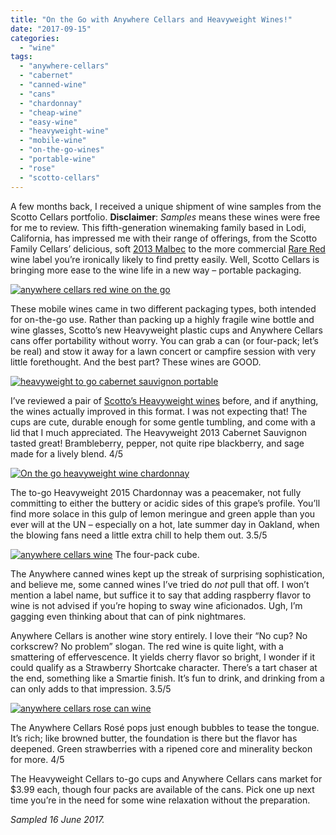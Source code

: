 ```yaml
---
title: "On the Go with Anywhere Cellars and Heavyweight Wines!"
date: "2017-09-15"
categories:
  - "wine"
tags:
  - "anywhere-cellars"
  - "cabernet"
  - "canned-wine"
  - "cans"
  - "chardonnay"
  - "cheap-wine"
  - "easy-wine"
  - "heavyweight-wine"
  - "mobile-wine"
  - "on-the-go-wines"
  - "portable-wine"
  - "rose"
  - "scotto-cellars"
---
```


A few months back, I received a unique shipment of wine samples from the Scotto Cellars portfolio. **Disclaimer**: _Samples_ means these wines were free for me to review. This fifth-generation winemaking family based in Lodi, California, has impressed me with their range of offerings, from the Scotto Family Cellars’ delicious, soft [2013 Malbec](https://thegourmez.com/blog/2017/07/07/best-wines-kent-scotto/) to the more commercial [Rare Red](https://thegourmez.com/blog/2016/07/15/extremely-rare-rare-red-2012-black-blend/) wine label you’re ironically likely to find pretty easily. Well, Scotto Cellars is bringing more ease to the wine life in a new way – portable packaging.

[![anywhere cellars red wine on the go](http://s3.amazonaws.com/thegourmez-wpmedia/2017/09/Samples-Party-003-406x500.jpg)](http://s3.amazonaws.com/thegourmez-wpmedia/2017/09/Samples-Party-003.jpg)

These mobile wines came in two different packaging types, both intended for on-the-go use. Rather than packing up a highly fragile wine bottle and wine glasses, Scotto’s new Heavyweight plastic cups and Anywhere Cellars cans offer portability without worry. You can grab a can (or four-pack; let’s be real) and stow it away for a lawn concert or campfire session with very little forethought. And the best part? These wines are GOOD.

[![heavyweight to go cabernet sauvignon portable ](http://s3.amazonaws.com/thegourmez-wpmedia/2017/09/Samples-Party-001-334x500.jpg)](http://s3.amazonaws.com/thegourmez-wpmedia/2017/09/Samples-Party-001.jpg)

I’ve reviewed a pair of [Scotto’s Heavyweight wines](https://thegourmez.com/blog/2016/02/29/scotto-cellars-heavyweight-wine/) before, and if anything, the wines actually improved in this format. I was not expecting that! The cups are cute, durable enough for some gentle tumbling, and come with a lid that I much appreciated. The Heavyweight 2013 Cabernet Sauvignon tasted great! Brambleberry, pepper, not quite ripe blackberry, and sage made for a lively blend. 4/5

[![On the go heavyweight wine chardonnay](http://s3.amazonaws.com/thegourmez-wpmedia/2017/09/Samples-Party-015-396x500.jpg)](http://s3.amazonaws.com/thegourmez-wpmedia/2017/09/Samples-Party-015.jpg)

The to-go Heavyweight 2015 Chardonnay was a peacemaker, not fully committing to either the buttery or acidic sides of this grape’s profile. You’ll find more solace in this gulp of lemon meringue and green apple than you ever will at the UN – especially on a hot, late summer day in Oakland, when the blowing fans need a little extra chill to help them out. 3.5/5




<div class="caption">

[![anywhere cellars wine](http://s3.amazonaws.com/thegourmez-wpmedia/2017/09/Samples-Party-002-500x488.jpg)](http://s3.amazonaws.com/thegourmez-wpmedia/2017/09/Samples-Party-002.jpg) The four-pack cube.</div>


The Anywhere canned wines kept up the streak of surprising sophistication, and believe me, some canned wines I’ve tried do _not_ pull that off. I won’t mention a label name, but suffice it to say that adding raspberry flavor to wine is not advised if you’re hoping to sway wine aficionados. Ugh, I’m gagging even thinking about that can of pink nightmares.

Anywhere Cellars is another wine story entirely. I love their “No cup? No corkscrew? No problem” slogan. The red wine is quite light, with a smattering of effervescence. It yields cherry flavor so bright, I wonder if it could qualify as a Strawberry Shortcake character. There’s a tart chaser at the end, something like a Smartie finish. It’s fun to drink, and drinking from a can only adds to that impression. 3.5/5

[![anywhere cellars rose can wine](http://s3.amazonaws.com/thegourmez-wpmedia/2017/09/Samples-Party-013-433x500.jpg)](http://s3.amazonaws.com/thegourmez-wpmedia/2017/09/Samples-Party-013.jpg)

The Anywhere Cellars Rosé pops just enough bubbles to tease the tongue. It’s rich; like browned butter, the foundation is there but the flavor has deepened. Green strawberries with a ripened core and minerality beckon for more. 4/5

The Heavyweight Cellars to-go cups and Anywhere Cellars cans market for $3.99 each, though four packs are available of the cans. Pick one up next time you’re in the need for some wine relaxation without the preparation.

_Sampled 16 June 2017._
